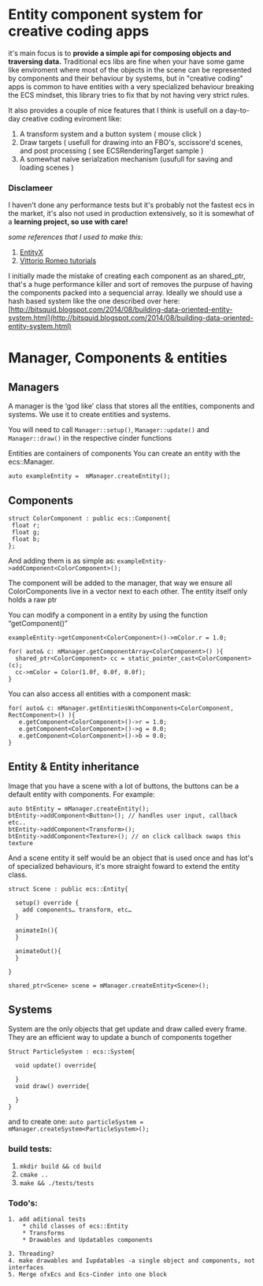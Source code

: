 # Entity component system for creative coding apps
it's main focus is to **provide a simple api for composing objects and traversing data.** Traditional ecs libs are fine when your have some game like enviroment where most of the objects in the scene can be represented by components and their behaviour by systems, but in "creative coding" apps is common to have entities with a very specialized behaviour breaking the ECS mindset, this library tries to fix  that by not having very strict rules.

It also provides a couple of nice features that I think is usefull on a day-to-day creative coding eviroment like:

1. A transform system and a button system (  mouse click )
2. Draw targets ( usefull for drawing into an FBO's, sccissore'd  scenes,  and post processing ( see ECSRenderingTarget sample )
3. A somewhat naive serialzation mechanism (usufull for saving and loading scenes  )

### Disclameer
 I haven't done any performance tests but it's probably not the fastest ecs in the market, it's also not used in production extensively, so it is somewhat of a **learning project, so use with care!**

 *some references that I used to make this:*
 
 1. [EntityX](https://github.com/alecthomas/entityx)
 2. [Vittorio Romeo tutorials](https://www.youtube.com/watch?v=QAmtgvwHInM&t=1s)
 
I initially made the mistake of creating each component as an shared_ptr, that's a huge performance killer and sort of removes the purpuse of having the components packed into a sequencial array. Ideally we should use a hash based system like the one described over here:
[http://bitsquid.blogspot.com/2014/08/building-data-oriented-entity-system.html](http://bitsquid.blogspot.com/2014/08/building-data-oriented-entity-system.html)

 # Manager, Components & entities

## Managers

A manager is the ‘god like’ class that stores all the entities, components and systems.
We use it to create entities and systems.

You will need to call  ` Manager::setup() `, ` Manager::update() ` and ` Manager::draw() ` in the respective cinder functions

Entities are containers of components 
You can create an entity with the ecs::Manager.

```auto exampleEntity =  mManager.createEntity();```

## Components

```
struct ColorComponent : public ecs::Component{
 float r;
 float g;
 float b;
};
```

And adding them is as simple as: 
`exampleEntity->addComponent<ColorComponent>();`

The component will be added to the manager, that way we ensure all ColorComponents live in a vector next to each other. The entity itself only holds  a raw ptr

You can modify a component in a entity by using the function “getComponent<T>()”

```
exampleEntity->getComponent<ColorComponent>()->mColor.r = 1.0;

for( auto& c: mManager.getComponentArray<ColorComponent>() ){
  shared_ptr<ColorComponent> cc = static_pointer_cast<ColorComponent>(c);
  cc->mColor = Color(1.0f, 0.0f, 0.0f);
}
```
You can also access all entities with a component mask:

```
for( auto& c: mManager.getEntitiesWithComponents<ColorComponent, RectComponent>() ){
   e.getComponent<ColorComponent>()->r = 1.0;
   e.getComponent<ColorComponent>()->g = 0.0;
   e.getComponent<ColorComponent>()->b = 0.0;
}
```

## Entity & Entity inheritance

Image that you have a scene with a lot of buttons, the buttons can be a default entity with components. For example:
```
auto btEntity = mManager.createEntity();
btEntity->addComponent<Button>(); // handles user input, callback etc..
btEntity->addComponent<Transform>();
btEntity->addComponent<Texture>(); // on click callback swaps this texture
```

And a scene entity it self would be an object that is used once and has lot's of specialized behaviours, it's more straight foward to extend the entity class.   

```
struct Scene : public ecs::Entity{

  setup() override {
    add components… transform, etc… 
  }

  animateIn(){
  }

  animateOut(){
  }
  
}

shared_ptr<Scene> scene = mManager.createEntity<Scene>();
```
## Systems

System are the only objects that get update and draw called every frame. They are an efficient way to update a bunch of components together

```
Struct ParticleSystem : ecs::System{

  void update() override{

  }
  void draw() override{

  }
}
```

and to create one: 
```auto particleSystem = mManager.createSystem<ParticleSystem>();```


### build tests:

1. `mkdir build && cd build`
2. `cmake ..`
3. `make && ./tests/tests`

### Todo's:
    1. add aditional tests
        * child classes of ecs::Entity
        * Transforms 
        * Drawables and Updatables components
    
    3. Threading?
    4. make drawables and Iupdatables -a single object and components, not interfaces
    5. Merge ofxEcs and Ecs-Cinder into one block
